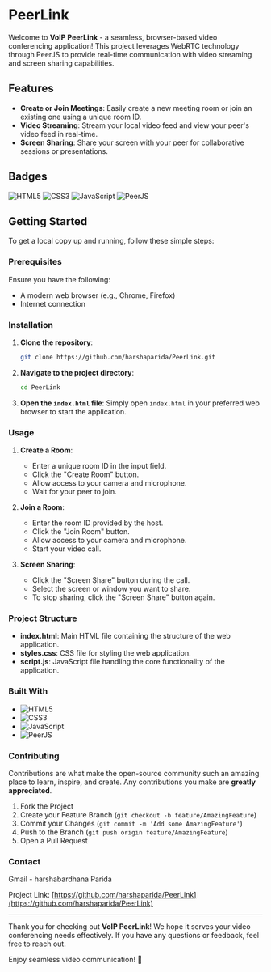 # PeerLink

Welcome to **VoIP PeerLink** - a seamless, browser-based video conferencing application! This project leverages WebRTC technology through PeerJS to provide real-time communication with video streaming and screen sharing capabilities.

## Features

- **Create or Join Meetings**: Easily create a new meeting room or join an existing one using a unique room ID.
- **Video Streaming**: Stream your local video feed and view your peer's video feed in real-time.
- **Screen Sharing**: Share your screen with your peer for collaborative sessions or presentations.

## Badges

![HTML5](https://img.shields.io/badge/HTML5-E34F26?style=for-the-badge&logo=html5&logoColor=white)
![CSS3](https://img.shields.io/badge/CSS3-1572B6?style=for-the-badge&logo=css3&logoColor=white)
![JavaScript](https://img.shields.io/badge/JavaScript-F7DF1E?style=for-the-badge&logo=javascript&logoColor=black)
![PeerJS](https://img.shields.io/badge/PeerJS-00BFFF?style=for-the-badge&logo=peerjs&logoColor=white)

## Getting Started

To get a local copy up and running, follow these simple steps:

### Prerequisites

Ensure you have the following:
- A modern web browser (e.g., Chrome, Firefox)
- Internet connection

### Installation

1. **Clone the repository**:
    ```sh
    git clone https://github.com/harshaparida/PeerLink.git
    ```
2. **Navigate to the project directory**:
    ```sh
    cd PeerLink
    ```
3. **Open the `index.html` file**:
    Simply open `index.html` in your preferred web browser to start the application.

### Usage

1. **Create a Room**:
   - Enter a unique room ID in the input field.
   - Click the "Create Room" button.
   - Allow access to your camera and microphone.
   - Wait for your peer to join.

2. **Join a Room**:
   - Enter the room ID provided by the host.
   - Click the "Join Room" button.
   - Allow access to your camera and microphone.
   - Start your video call.

3. **Screen Sharing**:
   - Click the "Screen Share" button during the call.
   - Select the screen or window you want to share.
   - To stop sharing, click the "Screen Share" button again.

### Project Structure

- **index.html**: Main HTML file containing the structure of the web application.
- **styles.css**: CSS file for styling the web application.
- **script.js**: JavaScript file handling the core functionality of the application.

### Built With

- ![HTML5](https://img.shields.io/badge/HTML5-E34F26?style=for-the-badge&logo=html5&logoColor=white)
- ![CSS3](https://img.shields.io/badge/CSS3-1572B6?style=for-the-badge&logo=css3&logoColor=white)
- ![JavaScript](https://img.shields.io/badge/JavaScript-F7DF1E?style=for-the-badge&logo=javascript&logoColor=black)
- ![PeerJS](https://img.shields.io/badge/PeerJS-00BFFF?style=for-the-badge&logo=peerjs&logoColor=white)

### Contributing

Contributions are what make the open-source community such an amazing place to learn, inspire, and create. Any contributions you make are **greatly appreciated**.

1. Fork the Project
2. Create your Feature Branch (`git checkout -b feature/AmazingFeature`)
3. Commit your Changes (`git commit -m 'Add some AmazingFeature'`)
4. Push to the Branch (`git push origin feature/AmazingFeature`)
5. Open a Pull Request

### Contact

Gmail - harshabardhana Parida

Project Link: [https://github.com/harshaparida/PeerLink](https://github.com/harshaparida/PeerLink)

---

Thank you for checking out **VoIP PeerLink**! We hope it serves your video conferencing needs effectively. If you have any questions or feedback, feel free to reach out.

Enjoy seamless video communication! 🚀
